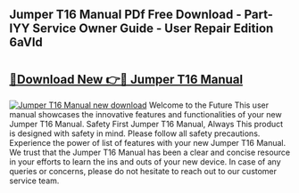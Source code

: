 ## Jumper T16 Manual PDf Free Download - Part-IYY Service Owner Guide - User Repair Edition 6aVId

# <h2><a href="http://cf2910.oget.top/?id=Jumper+T16+Manual">🔗Download New 👉🔴 Jumper T16 Manual</a></h2>

[![Jumper T16 Manual new download](https://i.imgur.com/5g1atiW.png)](http://cf2910.oget.top/?id=Jumper+T16+Manual)
Welcome to the Future This user manual showcases the innovative features and functionalities of your new Jumper T16 Manual. Safety First Jumper T16 Manual, Always This product is designed with safety in mind. Please follow all safety precautions. Experience the power of list of features with your new Jumper T16 Manual. We trust that the Jumper T16 Manual has been a clear and concise resource in your efforts to learn the ins and outs of your new device. In case of any queries or concerns, please do not hesitate to reach out to our customer service team.
